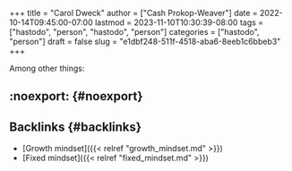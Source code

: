 +++
title = "Carol Dweck"
author = ["Cash Prokop-Weaver"]
date = 2022-10-14T09:45:00-07:00
lastmod = 2023-11-10T10:30:39-08:00
tags = ["hastodo", "person", "hastodo", "person"]
categories = ["hastodo", "person"]
draft = false
slug = "e1dbf248-511f-4518-aba6-8eeb1c6bbeb3"
+++

Among other things:


## :noexport: {#noexport}


## Backlinks {#backlinks}

-   [Growth mindset]({{< relref "growth_mindset.md" >}})
-   [Fixed mindset]({{< relref "fixed_mindset.md" >}})
